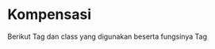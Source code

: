 # Kompensasi
Berikut Tag dan class yang digunakan beserta fungsinya
Tag
<html>
<head>
<title>
<link>
<body>
